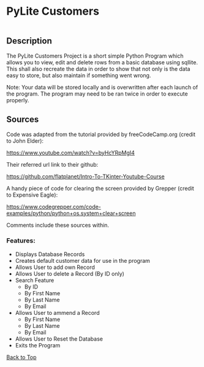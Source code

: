 # PyLite Customers

<img scr= "PyLite.png">

## Description

The PyLite Customers Project is a short simple Python Program which allows you to view, edit and delete rows from a basic database using sqllite. 
This shall also recreate the data in order to show that not only is the data easy to store, but also maintain if something went wrong.

Note: Your data will be stored locally and is overwritten after each launch of the program. The program may need to be ran twice in order to execute properly.

## Sources

Code was adapted from the tutorial provided by freeCodeCamp.org (credit to John Elder): 

https://www.youtube.com/watch?v=byHcYRpMgI4

Their referred url link to their github:

https://github.com/flatplanet/Intro-To-TKinter-Youtube-Course

A handy piece of code for clearing the screen provided by Grepper (credit to Expensive Eagle): 

https://www.codegrepper.com/code-examples/python/python+os.system+clear+screen

Comments include these sources within.

### Features:
- Displays Database Records
- Creates default customer data for use in the program
- Allows User to add own Record
- Allows User to delete a Record (By ID only)
- Search Feature
  - By ID
  - By First Name
  - By Last Name
  - By Email
- Allows User to ammend a Record
  - By First Name
  - By Last Name
  - By Email
- Allows User to Reset the Database
- Exits the Program

[Back to Top](#SQLLitePyProject)
